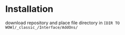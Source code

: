 # Installation 
download repository and place file directory in `[DIR TO WOW]/_classic_/Interface/AddOns/`
